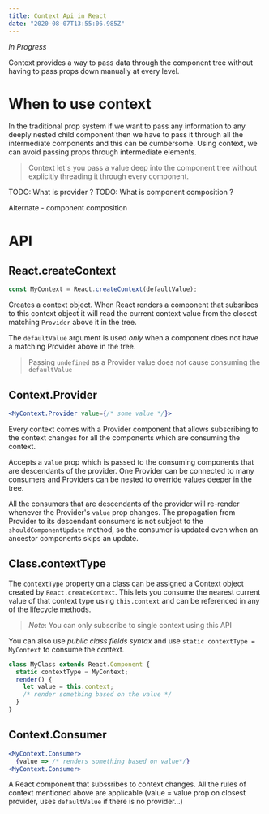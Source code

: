 ```yaml
---
title: Context Api in React
date: "2020-08-07T13:55:06.985Z"
---
```

*In Progress*

Context provides a way to pass data through the component tree without having to pass props down manually at every level.

# When to use context
In the traditional prop system if we want to pass any information to any deeply nested child component then we have to pass it through all the intermediate components and this can be cumbersome.
Using context, we can avoid passing props through intermediate elements.

> Context let's you pass a value deep into the component tree without explicitly threading it through every component.

TODO: What is provider ? 
TODO: What is component composition ?

Alternate - component composition

# API

## React.createContext

```js
const MyContext = React.createContext(defaultValue);
```

Creates a context object. When React renders a component that subsribes to this context object it will read the current context value from the closest matching `Provider` above it in the tree.

The `defaultValue` argument is used *only* when a component does not have a matching Provider above in the tree.

> Passing `undefined` as a Provider value does not cause consuming the `defaultValue`

## Context.Provider

```jsx
<MyContext.Provider value={/* some value */}>
```

Every context comes with a Provider component that allows subscribing to the context changes for all the components which are consuming the context.

Accepts a `value` prop which is passed to the consuming components that are descendants of the provider.
One Provider can be connected to many consumers and Providers can be nested to override values deeper in the tree.

All the consumers that are descendants of the provider will re-render whenever the Provider's `value` prop changes.
The propagation from Provider to its descendant consumers is not subject to the `shouldComponentUpdate` method, so the consumer is updated even when an ancestor components skips an update.

## Class.contextType

The `contextType` property on a class can be assigned a Context object created by `React.createContext`.
This lets you consume the nearest current value of that context type using `this.context` and can be referenced in any of the lifecycle methods. 

> *Note*: You can only subscribe to single context using this API

You can also use *public class fields syntax* and use `static contextType = MyContext` to consume the context.

```js
class MyClass extends React.Component {
  static contextType = MyContext;
  render() {
    let value = this.context;
    /* render something based on the value */
  }
}
```

## Context.Consumer

```jsx
<MyContext.Consumer>
  {value => /* renders something based on value*/}
<MyContext.Consumer>
```
A React component that subssribes to context changes.
All the rules of context mentioned above are applicable (value = value prop on closest provider, uses `defaultValue` if there is no provider...)

